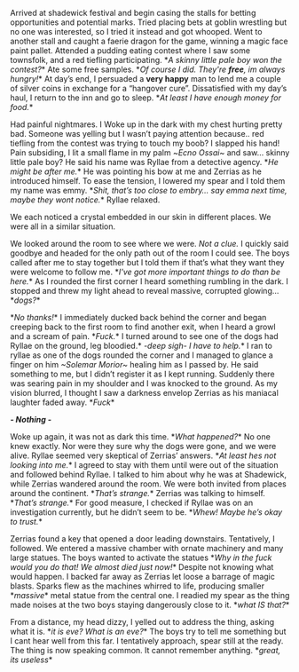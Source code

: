 Arrived at shadewick festival and begin casing the stalls for betting opportunities and potential marks. Tried placing bets at goblin wrestling but no one was interested, so I tried it instead and got whooped. Went to another stall and caught a faerie dragon for the game, winning a magic face paint pallet. Attended a pudding eating contest where I saw some townsfolk, and a red tiefling participating. \**A skinny little pale boy won the contest?*\* Ate some free samples. \**Of course I did. They're **free**, im always hungry!*\* At day’s end, I persuaded a **very happy** man to lend me a couple of silver coins in exchange for a “hangover cure”. Dissatisfied with my day’s haul, I return to the inn and go to sleep. \**At least I have enough money for food.*\*

Had painful nightmares. I Woke up in the dark with my chest hurting pretty bad. Someone was yelling but I wasn’t paying attention because.. red tiefling from the contest was trying to touch my boob? I slapped his hand! Pain subsiding, I lit a small flame in my palm ~*Ecno Ossai*~ and saw… skinny little pale boy? He said his name was Ryllae from a detective agency. \**He might be after me.*\* He was pointing his bow at me and Zerrias as he introduced himself. To ease the tension, I lowered my spear and I told them my name was emmy. \**Shit, that’s too close to embry… say emma next time, maybe they wont notice.*\* Ryllae relaxed.

We each noticed a crystal embedded in our skin in different places. We were all in a similar situation.

We looked around the room to see where we were. *Not a clue.* I quickly said goodbye and headed for the only path out of the room I could see. The boys called after me to stay together but I told them if that’s what they want they were welcome to follow me. \**I've got more important things to do than be here.*\* As I rounded the first corner I heard something rumbling in the dark. I stopped and threw my light ahead to reveal massive, corrupted glowing…\**dogs?*\*

\**No thanks!*\* I immediately ducked back behind the corner and began creeping back to the first room to find another exit, when I heard a growl and a scream of pain. \**Fuck.*\* I turned around to see one of the dogs had Ryllae on the ground, leg bloodied.\* *-deep sigh- I have to help.*\* I ran to ryllae as one of the dogs rounded the corner and I managed to glance a finger on him *~Solemar Morior~* healing him as I passed by. He said something to me, but I didn’t register it as I kept running. Suddenly there was searing pain in my shoulder and I was knocked to the ground. As my vision blurred, I thought I saw a darkness envelop Zerrias as his maniacal laughter faded away. \**Fuck*\*

  _**-    Nothing    -**_

Woke up again, it was not as dark this time. \**What happened?*\* No one knew exactly. Nor were they sure why the dogs were gone, and we were alive. Ryllae seemed very skeptical of Zerrias’ answers. \**At least hes not looking into me.*\* I agreed to stay with them until were out of the situation and followed behind Ryllae. I talked to him about why he was at Shadewick, while Zerrias wandered around the room. We were both invited from places around the continent. \**That’s strange.*\* Zerrias was talking to himself. \**That’s strange.*\* For good measure, I checked if Ryllae was on an investigation currently, but he didn’t seem to be. \**Whew! Maybe he’s okay to trust.*\* 

Zerrias found a key that opened a door leading downstairs. Tentatively, I followed. We entered a massive chamber with ornate machinery and many large statues. The boys wanted to activate the statues \**Why in the fuck would you do that! We almost died just now!*\* Despite not knowing what would happen. I backed far away as Zerrias let loose a barrage of magic blasts. Sparks flew as the machines whirred to life, producing smaller \**massive*\* metal statue from the central one. I readied my spear as the thing made noises at the two boys staying dangerously close to it. \**what IS that?*\*

From a distance, my head dizzy, I yelled out to address the thing, asking what it is. \**it is eve? What is an eve?*\* The boys try to tell me something but I cant hear well from this far. I tentatively approach, spear still at the ready. The thing is now speaking common. It cannot remember anything. \**great, its useless*\*


